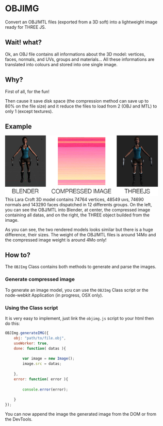 # OBJIMG
Convert an OBJ/MTL files (exported from a 3D soft) into a lightweight image ready for THREE JS.

## Wait! what?
Ok, an OBJ file contains all informations about the 3D model: vertices, faces, normals, and UVs, groups and materials...
All these informations are translated into colours and stored into one single image.

## Why?
First of all, for the fun!

Then cause it save disk space (the compression method can save up to 80% on the file size) and it reduce the files to load from 2 (OBJ and MTL) to only 1 (except textures).

## Example
![sample schema](resources/schema.jpg)
This Lara Croft 3D model contains 74764 vertices, 48549 uvs, 74690 normals and 143290 faces dispatched in 12 differents groups.
On the left, you can see the OBJ/MTL into Blender, at center, the compressed image containing all datas, and on the right, the THREE object builded from the image.

As you can see, the two rendered models looks similar but there is a huge difference, their sizes.
The weight of the OBJ/MTL files is around 14Mo and the compressed image weight is around 4Mo only!

## How to?
The `OBJImg` Class contains both methods to generate and parse the images.

### Generate compressed image
To generate an image model, you can use the `OBJImg` Class script or the node-webkit Application (in progress, OSX only).

### Using the Class script

It is very easy to implement, just link the `objimg.js` script to your html then do this:
```javascript
OBJImg.generateIMG({
	obj: "path/to/file.obj",
	useWorker: true,
	done: function( datas ){
	
		var image = new Image();
		image.src = datas;
	
	},
	error: function( error ){
	
		console.error(error);
	
	}
});
```
You can now append the image the generated image from the DOM or from the DevTools.
